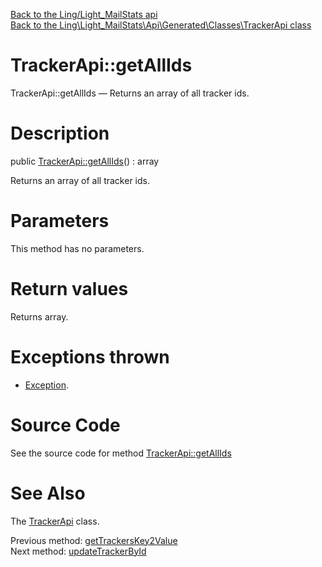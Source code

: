 [Back to the Ling/Light_MailStats api](https://github.com/lingtalfi/Light_MailStats/blob/master/doc/api/Ling/Light_MailStats.md)<br>
[Back to the Ling\Light_MailStats\Api\Generated\Classes\TrackerApi class](https://github.com/lingtalfi/Light_MailStats/blob/master/doc/api/Ling/Light_MailStats/Api/Generated/Classes/TrackerApi.md)


TrackerApi::getAllIds
================



TrackerApi::getAllIds — Returns an array of all tracker ids.




Description
================


public [TrackerApi::getAllIds](https://github.com/lingtalfi/Light_MailStats/blob/master/doc/api/Ling/Light_MailStats/Api/Generated/Classes/TrackerApi/getAllIds.md)() : array




Returns an array of all tracker ids.




Parameters
================

This method has no parameters.


Return values
================

Returns array.


Exceptions thrown
================

- [Exception](http://php.net/manual/en/class.exception.php).&nbsp;







Source Code
===========
See the source code for method [TrackerApi::getAllIds](https://github.com/lingtalfi/Light_MailStats/blob/master/Api/Generated/Classes/TrackerApi.php#L246-L249)


See Also
================

The [TrackerApi](https://github.com/lingtalfi/Light_MailStats/blob/master/doc/api/Ling/Light_MailStats/Api/Generated/Classes/TrackerApi.md) class.

Previous method: [getTrackersKey2Value](https://github.com/lingtalfi/Light_MailStats/blob/master/doc/api/Ling/Light_MailStats/Api/Generated/Classes/TrackerApi/getTrackersKey2Value.md)<br>Next method: [updateTrackerById](https://github.com/lingtalfi/Light_MailStats/blob/master/doc/api/Ling/Light_MailStats/Api/Generated/Classes/TrackerApi/updateTrackerById.md)<br>


